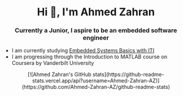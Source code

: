 <h1 align="center">Hi 👋, I'm Ahmed Zahran</h1>
<h3 align="center">Currently a Junior, I aspire to be an embedded software engineer</h3>

- I am currently studying [Embedded Systems Basics with ITI](https://github.com/Ahmed-Zahran-AZ/Embedded-Systems-Diploma-Basic-Level-ITI)
- I am progressing through the Introduction to MATLAB course on Coursera by Vanderbilt University

<center>
  [![Ahmed Zahran's GitHub stats](https://github-readme-stats.vercel.app/api?username=Ahmed-Zahran-AZ)](https://github.com/Ahmed-Zahran-AZ/github-readme-stats)
</center>

